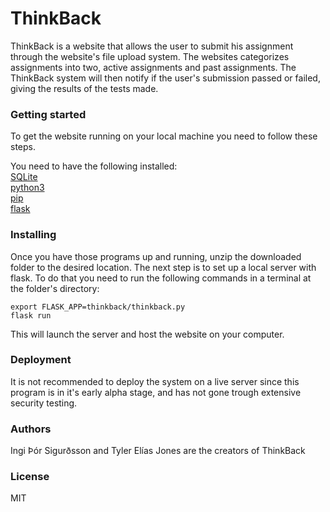 # ThinkBack

ThinkBack is a website that allows the user to submit his assignment through the website's file upload system. The websites categorizes assignments into two, active assignments and past assignments. The ThinkBack system will then notify if the user's submission passed or failed, giving the results of the tests made.

### Getting started

To get the website running on your local machine you need to follow these steps. </br>

You need to have the following installed: </br>
[SQLite](https://sqlite.org/index.html) </br>
[python3](https://www.python.org/) </br>
[pip](https://pip.pypa.io/en/stable/installing/) </br>
[flask](http://flask.pocoo.org/)</br>

### Installing

Once you have those programs up and running, unzip the downloaded folder to the desired location. The next step is to set up a local server with flask. To do that you need to run the following commands in a terminal at the folder's directory:</br>

`export FLASK_APP=thinkback/thinkback.py`</br>
`flask run`</br>

This will launch the server and host the website on your computer.

### Deployment

It is not recommended to deploy the system on a live server since this program is in it's early alpha stage, and has not gone trough extensive security testing.

### Authors

Ingi Þór Sigurðsson and Tyler Elías Jones are the creators of ThinkBack

### License 


MIT
